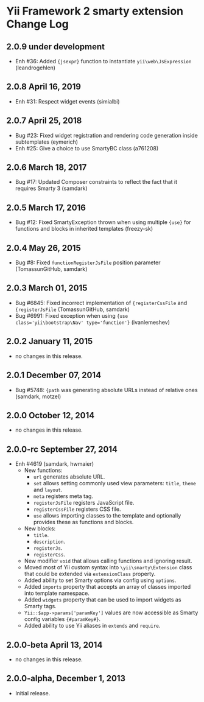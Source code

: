 Yii Framework 2 smarty extension Change Log
===========================================

2.0.9 under development
-----------------------

- Enh #36: Added `{jsexpr}` function to instantiate `yii\web\JsExpression` (leandrogehlen)

2.0.8 April 16, 2019
--------------------

- Enh #31: Respect widget events (simialbi)


2.0.7 April 25, 2018
--------------------

- Bug #23: Fixed widget registration and rendering code generation inside subtemplates (eymerich)
- Enh #25: Give a choice to use SmartyBC class (a761208)


2.0.6 March 18, 2017
--------------------

- Bug #17: Updated Composer constraints to reflect the fact that it requires Smarty 3 (samdark)


2.0.5 March 17, 2016
--------------------

- Bug #12: Fixed SmartyException thrown when using multiple `{use}` for functions and blocks in inherited templates (freezy-sk)


2.0.4 May 26, 2015
------------------

- Bug #8: Fixed `functionRegisterJsFile` position parameter (TomassunGitHub, samdark)

2.0.3 March 01, 2015
--------------------

- Bug #6845: Fixed incorrect implementation of `{registerCssFile` and `{registerJsFile` (TomassunGitHub, samdark)
- Bug #6991: Fixed exception when using `{use class='yii\bootstrap\Nav' type='function'}` (ivanlemeshev)


2.0.2 January 11, 2015
----------------------

- no changes in this release.


2.0.1 December 07, 2014
-----------------------

- Bug #5748: `{path` was generating absolute URLs instead of relative ones (samdark, motzel)


2.0.0 October 12, 2014
----------------------

- no changes in this release.


2.0.0-rc September 27, 2014
---------------------------

- Enh #4619 (samdark, hwmaier)
    - New functions:
        - `url` generates absolute URL.
        - `set` allows setting commonly used view parameters: `title`, `theme` and `layout`.
        - `meta` registers meta tag.
        - `registerJsFile` registers JavaScript file.
        - `registerCssFile` registers CSS file.
        - `use` allows importing classes to the template and optionally provides these as functions and blocks.
    - New blocks:
        - `title`.
        - `description`.
        - `registerJs`.
        - `registerCss`.
    - New modifier `void` that allows calling functions and ignoring result.
    - Moved most of Yii custom syntax into `\yii\smarty\Extension` class that could be extended via `extensionClass` property.
    - Added ability to set Smarty options via config using `options`.
    - Added `imports` property that accepts an array of classes imported into template namespace.
    - Added `widgets` property that can be used to import widgets as Smarty tags.
    - `Yii::$app->params['paramKey']` values are now accessible as Smarty config variables `{#paramKey#}`.
    - Added ability to use Yii aliases in `extends` and `require`.

2.0.0-beta April 13, 2014
-------------------------

- no changes in this release.

2.0.0-alpha, December 1, 2013
-----------------------------

- Initial release.
